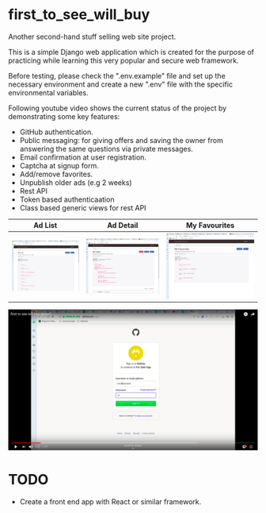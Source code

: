 # first_to_see_will_buy
Another second-hand stuff selling web site project.

This is a simple Django web application which is created for the purpose of practicing while learning this very popular and secure web framework.

Before testing, please check the ".env.example" file and set up the necessary environment and create a new ".env" file with the specific environmental variables.

Following youtube video shows the current status of the project by demonstrating some key features:
- GitHub authentication.
- Public messaging: for giving offers and saving the owner from answering the same questions via private messages.
- Email confirmation at user registration.
- Captcha at signup form.
- Add/remove favorites.
- Unpublish older ads (e.g 2 weeks)
- Rest API
- Token based authenticaation
- Class based generic views for rest API

| Ad List      | Ad Detail      | My Favourites   | 
|------------|-------------|-------------| 
| ![DRF-Ad List](drf_demo1.png?raw=true "Ad List") | ![DRF-Ad Detail](drf_demo2.png?raw=true "Ad Detail") | ![DRF-My Favourites](drf_demo3.png?raw=true "My Favourites") |



[![DEMO VIDEO](first_to_see_will_buy_demo.png)](https://youtu.be/JASbKDrm7bY)

# TODO
- Create a front end app with React or similar framework.

